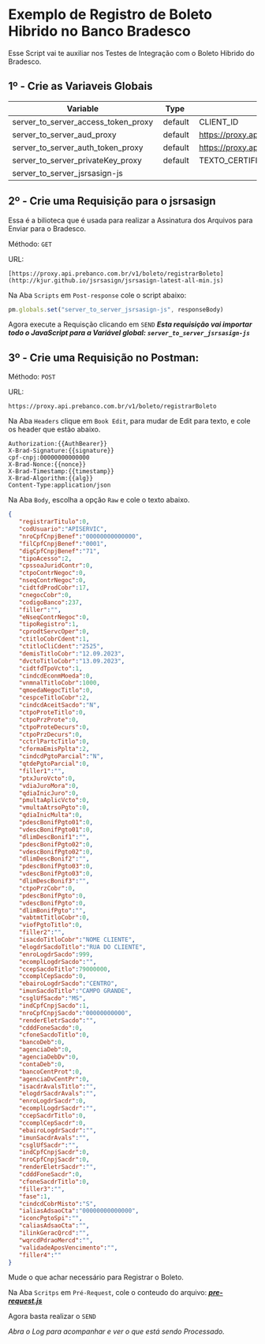 # Exemplo de Registro de Boleto Hibrido no Banco Bradesco
Esse Script vai te auxiliar nos Testes de Integração com o Boleto Hibrido do Bradesco.

## 1º - Crie as Variaveis Globais
| Variable | Type | Initial value | Current value
| ------------------------------------------------------------------- | -------------------- | --------------------------- | --------------------------- |
|  server_to_server_access_token_proxy                  | &nbsp;default | &nbsp;CLIENT_ID | &nbsp;CLIENT_ID
|  server_to_server_aud_proxy                           | &nbsp;default | &nbsp;https://proxy.api.prebanco.com.br/auth/server/v1.2/token | &nbsp;https://proxy.api.prebanco.com.br/auth/server/v1.2/token
|  server_to_server_auth_token_proxy                    | &nbsp;default | &nbsp;https://proxy.api.prebanco.com.br/auth/server/v1.2/token | &nbsp;https://proxy.api.prebanco.com.br/auth/server/v1.2/token
|  server_to_server_privateKey_proxy                    | &nbsp;default | &nbsp;TEXTO_CERTIFICADO_KEY_SEM_ESPAÇO | &nbsp;TEXTO_CERTIFICADO_KEY_SEM_ESPAÇO
|  server_to_server_jsrsasign-js                        | &nbsp; | &nbsp; | 

## 2º - Crie uma Requisição para o jsrsasign
Essa é a bilioteca que é usada para realizar a Assinatura dos Arquivos para Enviar para o Bradesco.

Méthodo: `GET`

URL:
```
[https://proxy.api.prebanco.com.br/v1/boleto/registrarBoleto](http://kjur.github.io/jsrsasign/jsrsasign-latest-all-min.js)
```

Na Aba `Scripts` em `Post-response` cole o script abaixo:

```javascript
pm.globals.set("server_to_server_jsrsasign-js", responseBody)
```

Agora execute a Requisção clicando em `SEND`
***Esta requisição vai importar todo o JavaScript para a Variável global: `server_to_server_jsrsasign-js`***

## 3º - Crie uma Requisição no Postman:
Méthodo: `POST`

URL:

```
https://proxy.api.prebanco.com.br/v1/boleto/registrarBoleto
```

Na Aba `Headers` clique em `Book Edit`, para mudar de Edit para texto, e cole os header que estão abaixo.

```
Authorization:{{AuthBearer}}
X-Brad-Signature:{{signature}}
cpf-cnpj:00000000000000
X-Brad-Nonce:{{nonce}}
X-Brad-Timestamp:{{timestamp}}
X-Brad-Algorithm:{{alg}}
Content-Type:application/json
```

Na Aba `Body`, escolha a opção `Raw` e cole o texto abaixo.

```json
{
   "registrarTitulo":0,
   "codUsuario":"APISERVIC",
   "nroCpfCnpjBenef":"00000000000000",
   "filCpfCnpjBenef":"0001",
   "digCpfCnpjBenef":"71",
   "tipoAcesso":2,
   "cpssoaJuridContr":0,
   "ctpoContrNegoc":0,
   "nseqContrNegoc":0,
   "cidtfdProdCobr":17,
   "cnegocCobr":0,
   "codigoBanco":237,
   "filler":"",
   "eNseqContrNegoc":0,
   "tipoRegistro":1,
   "cprodtServcOper":0,
   "ctitloCobrCdent":1,
   "ctitloCliCdent":"2525",
   "demisTitloCobr":"12.09.2023",
   "dvctoTitloCobr":"13.09.2023",
   "cidtfdTpoVcto":1,
   "cindcdEconmMoeda":0,
   "vnmnalTitloCobr":1000,
   "qmoedaNegocTitlo":0,
   "cespceTitloCobr":2,
   "cindcdAceitSacdo":"N",
   "ctpoProteTitlo":0,
   "ctpoPrzProte":0,
   "ctpoProteDecurs":0,
   "ctpoPrzDecurs":0,
   "cctrlPartcTitlo":0,
   "cformaEmisPplta":2,
   "cindcdPgtoParcial":"N",
   "qtdePgtoParcial":0,
   "filler1":"",
   "ptxJuroVcto":0,
   "vdiaJuroMora":0,
   "qdiaInicJuro":0,
   "pmultaAplicVcto":0,
   "vmultaAtrsoPgto":0,
   "qdiaInicMulta":0,
   "pdescBonifPgto01":0,
   "vdescBonifPgto01":0,
   "dlimDescBonif1":"",
   "pdescBonifPgto02":0,
   "vdescBonifPgto02":0,
   "dlimDescBonif2":"",
   "pdescBonifPgto03":0,
   "vdescBonifPgto03":0,
   "dlimDescBonif3":"",
   "ctpoPrzCobr":0,
   "pdescBonifPgto":0,
   "vdescBonifPgto":0,
   "dlimBonifPgto":"",
   "vabtmtTitloCobr":0,
   "viofPgtoTitlo":0,
   "filler2":"",
   "isacdoTitloCobr":"NOME CLIENTE",
   "elogdrSacdoTitlo":"RUA DO CLIENTE",
   "enroLogdrSacdo":999,
   "ecomplLogdrSacdo":"",
   "ccepSacdoTitlo":79000000,
   "ccomplCepSacdo":0,
   "ebairoLogdrSacdo":"CENTRO",
   "imunSacdoTitlo":"CAMPO GRANDE",
   "csglUfSacdo":"MS",
   "indCpfCnpjSacdo":1,
   "nroCpfCnpjSacdo":"00000000000",
   "renderEletrSacdo":"",
   "cdddFoneSacdo":0,
   "cfoneSacdoTitlo":0,
   "bancoDeb":0,
   "agenciaDeb":0,
   "agenciaDebDv":0,
   "contaDeb":0,
   "bancoCentProt":0,
   "agenciaDvCentPr":0,
   "isacdrAvalsTitlo":"",
   "elogdrSacdrAvals":"",
   "enroLogdrSacdr":0,
   "ecomplLogdrSacdr":"",
   "ccepSacdrTitlo":0,
   "ccomplCepSacdr":0,
   "ebairoLogdrSacdr":"",
   "imunSacdrAvals":"",
   "csglUfSacdr":"",
   "indCpfCnpjSacdr":0,
   "nroCpfCnpjSacdr":0,
   "renderEletrSacdr":"",
   "cdddFoneSacdr":0,
   "cfoneSacdrTitlo":0,
   "filler3":"",
   "fase":1,
   "cindcdCobrMisto":"S",
   "ialiasAdsaoCta":"00000000000000",
   "iconcPgtoSpi":"",
   "caliasAdsaoCta":"",
   "ilinkGeracQrcd":"",
   "wqrcdPdraoMercd":"",
   "validadeAposVencimento":"",
   "filler4":""
}
```
Mude o que achar necessário para Registrar o Boleto.

Na Aba `Scritps` em `Pré-Request`, cole o conteudo do arquivo: [***pre-request.js***](https://github.com/HelioNeto/postman-bradesco-boleto-hibrido/blob/main/pre-request.js)

Agora basta realizar o `SEND` 

*Abra o Log para acompanhar e ver o que está sendo Processado.*
